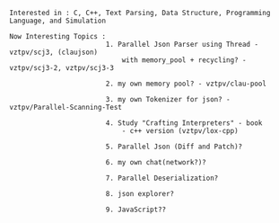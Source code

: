     Interested in : C, C++, Text Parsing, Data Structure, Programming Language, and Simulation
    
    Now Interesting Topics : 
                            1. Parallel Json Parser using Thread - vztpv/scj3, (claujson)
                                with memory_pool + recycling? - vztpv/scj3-2, vztpv/scj3-3
                                     
                            2. my own memory pool? - vztpv/clau-pool
                            
                            3. my own Tokenizer for json? - vztpv/Parallel-Scanning-Test

                            4. Study "Crafting Interpreters" - book
                                - c++ version (vztpv/lox-cpp)
                            
                            5. Parallel Json (Diff and Patch)?

                            6. my own chat(network?)?

                            7. Parallel Deserialization? 

                            8. json explorer?

                            9. JavaScript??
